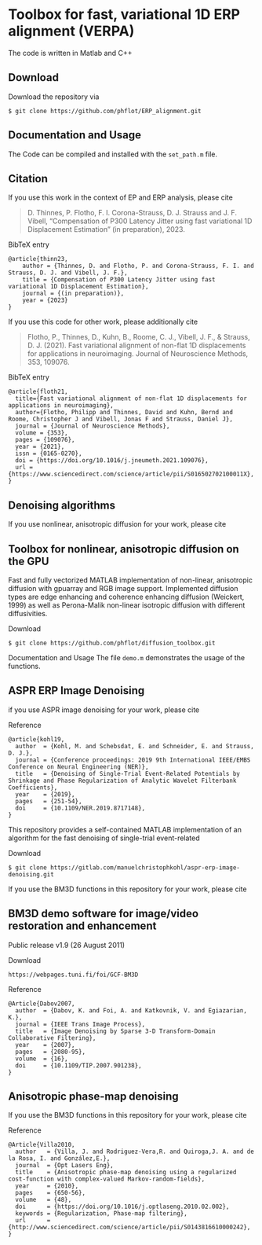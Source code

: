 # Toolbox for fast, variational 1D ERP alignment (VERPA)

The code is written in Matlab and C++

## Download

Download the repository via
```
$ git clone https://github.com/phflot/ERP_alignment.git
```


## Documentation and Usage

The Code can be compiled and installed with the ```set_path.m``` file. 

## Citation

If you use this work in the context of EP and ERP analysis, please cite

> D. Thinnes, P. Flotho, F. I. Corona-Strauss, D. J. Strauss and J. F. Vibell, “Compensation of P300 Latency Jitter using fast variational 1D Displacement Estimation” (in preparation), 2023. 

BibTeX entry
```
@article{thinn23,
    author = {Thinnes, D. and Flotho, P. and Corona-Strauss, F. I. and Strauss, D. J. and Vibell, J. F.},
    title = {Compensation of P300 Latency Jitter using fast variational 1D Displacement Estimation},
    journal = {(in preparation)},
    year = {2023}
}
```

If you use this code for other work, please additionally cite
  
> Flotho, P., Thinnes, D., Kuhn, B., Roome, C. J., Vibell, J. F., & Strauss, D. J. (2021). Fast variational alignment of non-flat 1D displacements for applications in neuroimaging. Journal of Neuroscience Methods, 353, 109076.

BibTeX entry
```
@article{floth21,
  title={Fast variational alignment of non-flat 1D displacements for applications in neuroimaging},
  author={Flotho, Philipp and Thinnes, David and Kuhn, Bernd and Roome, Christopher J and Vibell, Jonas F and Strauss, Daniel J},
  journal = {Journal of Neuroscience Methods},
  volume = {353},
  pages = {109076},
  year = {2021},
  issn = {0165-0270},
  doi = {https://doi.org/10.1016/j.jneumeth.2021.109076},
  url = {https://www.sciencedirect.com/science/article/pii/S016502702100011X},
}
```



## Denoising algorithms
If you use nonlinear, anisotropic diffusion for your work, please cite

## Toolbox for nonlinear, anisotropic diffusion on the GPU
Fast and fully vectorized MATLAB implementation of non-linear, anisotropic diffusion with gpuarray and RGB image support. 
Implemented diffusion types are edge enhancing and coherence enhancing diffusion (Weickert, 1999) as well as Perona-Malik non-linear isotropic diffusion with different diffusivities. 

Download
```
$ git clone https://github.com/phflot/diffusion_toolbox.git
```

Documentation and Usage
The file ```demo.m``` demonstrates the usage of the functions. 

## ASPR ERP Image Denoising
if you use ASPR image denoising for your work, please cite 

Reference
```
@article{kohl19,
  author  = {Kohl, M. and Schebsdat, E. and Schneider, E. and Strauss, D. J.},
  journal = {Conference proceedings: 2019 9th International IEEE/EMBS Conference on Neural Engineering (NER)},
  title   = {Denoising of Single-Trial Event-Related Potentials by Shrinkage and Phase Regularization of Analytic Wavelet Filterbank Coefficients},
  year    = {2019},
  pages   = {251-54},
  doi     = {10.1109/NER.2019.8717148},
}
```

This repository provides a self-contained MATLAB implementation of an algorithm for the fast denoising of single-trial event-related 

Download
```
$ git clone https://gitlab.com/manuelchristophkohl/aspr-erp-image-denoising.git
```

If you use the BM3D functions in this repository for your work, please cite

## BM3D demo software for image/video restoration and enhancement  
Public release v1.9 (26 August 2011) 

Download
```
https://webpages.tuni.fi/foi/GCF-BM3D
```

Reference
```
@Article{Dabov2007,
  author  = {Dabov, K. and Foi, A. and Katkovnik, V. and Egiazarian, K.},
  journal = {IEEE Trans Image Process},
  title   = {Image Denoising by Sparse 3-D Transform-Domain Collaborative Filtering},
  year    = {2007},
  pages   = {2080-95},
  volume  = {16},
  doi     = {10.1109/TIP.2007.901238},
}
```

## Anisotropic phase-map denoising
If you use the BM3D functions in this repository for your work, please cite

Reference
```
@Article{Villa2010,
  author   = {Villa, J. and Rodriguez-Vera,R. and Quiroga,J. A. and de la Rosa, I. and González,E.},
  journal  = {Opt Lasers Eng},
  title    = {Anisotropic phase-map denoising using a regularized cost-function with complex-valued Markov-random-fields},
  year     = {2010},
  pages    = {650-56},
  volume   = {48},
  doi      = {https://doi.org/10.1016/j.optlaseng.2010.02.002},
  keywords = {Regularization, Phase-map filtering},
  url      = {http://www.sciencedirect.com/science/article/pii/S0143816610000242},
}
```
